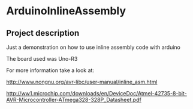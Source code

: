 # ArduinoInlineAssembly

## Project description


Just a demonstration on how to use inline assembly code with arduino

The board used was Uno-R3



For more information take a look at:

http://www.nongnu.org/avr-libc/user-manual/inline_asm.html

http://ww1.microchip.com/downloads/en/DeviceDoc/Atmel-42735-8-bit-AVR-Microcontroller-ATmega328-328P_Datasheet.pdf
